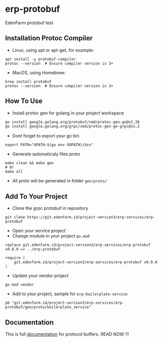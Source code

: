 # erp-protobuf
EdenFarm protobuf test

## Installation Protoc Compiler

- Linux, using apt or apt-get, for example:
```
apt install -y protobuf-compiler
protoc --version  # Ensure compiler version is 3+
```

- MacOS, using Homebrew:
```
brew install protobuf
protoc --version  # Ensure compiler version is 3+
```

## How To Use

- Install protoc gen for golang in your project workspace
```bash
go install google.golang.org/protobuf/cmd/protoc-gen-go@v1.28
go install google.golang.org/grpc/cmd/protoc-gen-go-grpc@v1.2
```
- Dont forget to export your go bin
```
export PATH="$PATH:$(go env GOPATH)/bin"
```

- Generate automaticaly files proto
```
make clean && make gen
# Or
make all
```

- All proto will be generated in folder `gen/proto/`

## Add To Your Project

- Clone the grpc protobuf in repository
```
git clone https://git.edenfarm.id/project-version3/erp-services/erp-protobuf
```
- Open your service project`
- Change module in your project `go.mod`
```
replace git.edenfarm.id/project-version3/erp-services/erp-protobuf v0.0.0 => ../erp-protobuf

require (
	git.edenfarm.id/project-version3/erp-services/erp-protobuf v0.0.0
)
```
- Update your vendor project
```
go mod vendor
```

- Add to your project, sample for `erp-boilerplate-service`
```
pb "git.edenfarm.id/project-version3/erp-services/erp-protobuf/gen/proto/boilerplate_service"
```

## Documentation

This is full [documentation](https://developers.google.com/protocol-buffers/docs/proto3) for protocol buffers. READ NOW !!!
